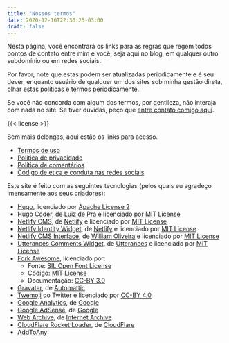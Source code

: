 ```yaml
---
title: "Nossos termos"
date: 2020-12-16T22:36:25-03:00
draft: false
---
```

Nesta página, você encontrará os links para as regras que regem todos pontos de contato entre mim e você, seja aqui no blog, em qualquer outro subdomínio ou em redes sociais.

Por favor, note que estas podem ser atualizadas periodicamente e é seu dever, enquanto usuário de qualquer um dos sites sob minha gestão direta, olhar estas políticas e termos periodicamente.

Se você não concorda com algum dos termos, por gentileza, não interaja com nada no site. Se tiver dúvidas, peço que [entre contato comigo aqui][contact].

{{< license >}}

Sem mais delongas, aqui estão os links para acesso.

* [Termos de uso][termos]
* [Política de privacidade][privacidade]
* [Política de comentários][comentarios]
* [Código de ética e conduta nas redes sociais][etica]

[contact]: mailto:leo@leocarvalho.dev
[termos]: /tos
[privacidade]: /privacy-policy
[comentarios]: /comments
[etica]: https://github.com/brazil-it-groups/code-of-conduct/blob/master/README.md

Este site é feito com as seguintes tecnologias (pelos quais eu agradeço imensamente aos seus criadores):

* [Hugo](https://gohugo.io/), licenciado por [Apache License 2](http://www.apache.org/licenses/LICENSE-2.0)
* [Hugo Coder](https://github.com/luizdepra/hugo-coder/), de [Luiz de Prá](https://www.luizdepra.dev/) e licenciado por [MIT License](https://github.com/luizdepra/hugo-coder/blob/master/LICENSE.md)
* [Netlify CMS](https://github.com/netlify/netlify-cms), de [Netlify](https://www.netlify.com/) e licenciado por [MIT License](https://github.com/netlify/netlify-cms/blob/master/LICENSE)
* [Netlify Identity Widget](https://github.com/netlify/netlify-identity-widget), de [Netlify](https://www.netlify.com/) e licenciado por [MIT License](https://github.com/netlify/netlify-identity-widget/blob/master/LICENSE)
* [Netlify CMS Interface](https://github.com/woliveiras/netlify-cms-base), de [William Oliveira](https://woliveiras.com.br) e licenciado por [MIT License](https://github.com/woliveiras/netlify-cms-base/blob/master/LICENSE)
* [Utterances Comments Widget](https://github.com/utterance/utterances), de [Utterances](https://utteranc.es/) e licenciado por [MIT License](https://github.com/utterance/utterances/blob/master/LICENSE.md)
* [Fork Awesome](https://forkaweso.me/), licenciado por:
  * Fonte: [SIL Open Font License](http://scripts.sil.org/OFL)
  * Código: [MIT License](http://opensource.org/licenses/mit-license.html)
  * Documentação: [CC-BY 3.0](http://creativecommons.org/licenses/by/3.0/)
* [Gravatar](https://en.gravatar.com/), de [Automattic](http://automattic.com/)
* [Twemoji](https://github.com/twitter/twemoji) do Twitter e licenciado por [CC-BY 4.0](https://creativecommons.org/licenses/by/4.0/)
* [Google Analytics](https://marketingplatform.google.com/intl/pt-BR_br/about/analytics/), de [Google](https://about.google/)
* [Google AdSense](https://www.google.com/adsense/start/), de [Google](https://about.google/)
* [Web Archive](https://web.archive.org/), de [Internet Archive](https://archive.org/)
* [CloudFlare Rocket Loader](https://blog.cloudflare.com/tag/rocketloader/), de [CloudFlare](https://www.cloudflare.com/)
* [AddToAny](https://www.addtoany.com/)
